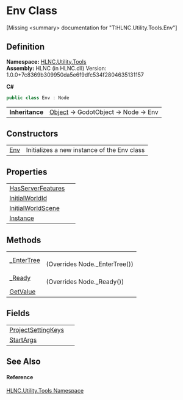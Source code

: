 # Env Class


\[Missing &lt;summary&gt; documentation for "T:HLNC.Utility.Tools.Env"\]



## Definition
**Namespace:** <a href="N_HLNC_Utility_Tools">HLNC.Utility.Tools</a>  
**Assembly:** HLNC (in HLNC.dll) Version: 1.0.0+7c8369b309950da5e6f9dfc534f2804635131157

**C#**
``` C#
public class Env : Node
```

<table><tr><td><strong>Inheritance</strong></td><td><a href="https://learn.microsoft.com/dotnet/api/system.object" target="_blank" rel="noopener noreferrer">Object</a>  →  GodotObject  →  Node  →  Env</td></tr>
</table>



## Constructors
<table>
<tr>
<td><a href="M_HLNC_Utility_Tools_Env__ctor">Env</a></td>
<td>Initializes a new instance of the Env class</td></tr>
</table>

## Properties
<table>
<tr>
<td><a href="P_HLNC_Utility_Tools_Env_HasServerFeatures">HasServerFeatures</a></td>
<td> </td></tr>
<tr>
<td><a href="P_HLNC_Utility_Tools_Env_InitialWorldId">InitialWorldId</a></td>
<td> </td></tr>
<tr>
<td><a href="P_HLNC_Utility_Tools_Env_InitialWorldScene">InitialWorldScene</a></td>
<td> </td></tr>
<tr>
<td><a href="P_HLNC_Utility_Tools_Env_Instance">Instance</a></td>
<td> </td></tr>
</table>

## Methods
<table>
<tr>
<td><a href="M_HLNC_Utility_Tools_Env__EnterTree">_EnterTree</a></td>
<td><br />(Overrides Node._EnterTree())</td></tr>
<tr>
<td><a href="M_HLNC_Utility_Tools_Env__Ready">_Ready</a></td>
<td><br />(Overrides Node._Ready())</td></tr>
<tr>
<td><a href="M_HLNC_Utility_Tools_Env_GetValue">GetValue</a></td>
<td> </td></tr>
</table>

## Fields
<table>
<tr>
<td><a href="F_HLNC_Utility_Tools_Env_ProjectSettingKeys">ProjectSettingKeys</a></td>
<td> </td></tr>
<tr>
<td><a href="F_HLNC_Utility_Tools_Env_StartArgs">StartArgs</a></td>
<td> </td></tr>
</table>

## See Also


#### Reference
<a href="N_HLNC_Utility_Tools">HLNC.Utility.Tools Namespace</a>  
